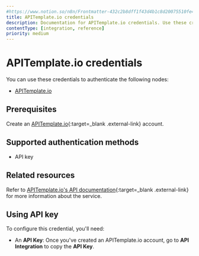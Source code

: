 ```yaml
---
#https://www.notion.so/n8n/Frontmatter-432c2b8dff1f43d4b1c8d20075510fe4
title: APITemplate.io credentials
description: Documentation for APITemplate.io credentials. Use these credentials to authenticate APITemplate.io in n8n, a workflow automation platform.
contentType: [integration, reference]
priority: medium
---
```


# APITemplate.io credentials

You can use these credentials to authenticate the following nodes:

- [APITemplate.io](/integrations/builtin/app-nodes/n8n-nodes-base.apitemplateio.md)

## Prerequisites

Create an [APITemplate.io](https://apitemplate.io/){:target=_blank .external-link} account.

## Supported authentication methods

- API key

## Related resources

Refer to [APITemplate.io's API documentation](https://apitemplate.io/apiv2/){:target=_blank .external-link} for more information about the service.

## Using API key

To configure this credential, you'll need:

- An **API Key**: Once you've created an APITemplate.io account, go to **API Integration** to copy the **API Key**.


